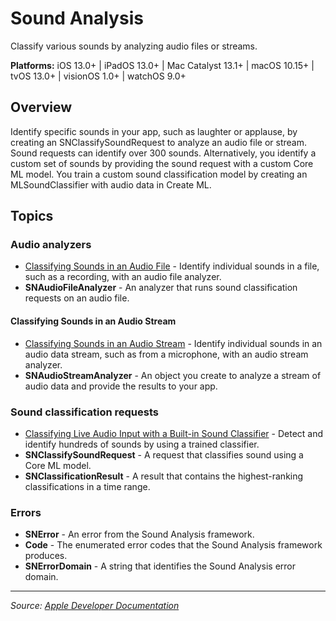# Sound Analysis

Classify various sounds by analyzing audio files or streams.

**Platforms:** iOS 13.0+ | iPadOS 13.0+ | Mac Catalyst 13.1+ | macOS 10.15+ | tvOS 13.0+ | visionOS 1.0+ | watchOS 9.0+

## Overview

Identify specific sounds in your app, such as laughter or applause, by creating an SNClassifySoundRequest to analyze an audio file or stream. Sound requests can identify over 300 sounds. Alternatively, you identify a custom set of sounds by providing the sound request with a custom Core ML model. You train a custom sound classification model by creating an MLSoundClassifier with audio data in Create ML.

## Topics

### Audio analyzers
- [Classifying Sounds in an Audio File](https://developer.apple.com/documentation/soundanalysis/classifying_sounds_in_an_audio_file) - Identify individual sounds in a file, such as a recording, with an audio file analyzer.
- **SNAudioFileAnalyzer** - An analyzer that runs sound classification requests on an audio file.

#### Classifying Sounds in an Audio Stream
- [Classifying Sounds in an Audio Stream](https://developer.apple.com/documentation/soundanalysis/classifying_sounds_in_an_audio_stream) - Identify individual sounds in an audio data stream, such as from a microphone, with an audio stream analyzer.
- **SNAudioStreamAnalyzer** - An object you create to analyze a stream of audio data and provide the results to your app.

### Sound classification requests
- [Classifying Live Audio Input with a Built-in Sound Classifier](https://developer.apple.com/documentation/soundanalysis/classifying_live_audio_input_with_a_built-in_sound_classifier) - Detect and identify hundreds of sounds by using a trained classifier.
- **SNClassifySoundRequest** - A request that classifies sound using a Core ML model.
- **SNClassificationResult** - A result that contains the highest-ranking classifications in a time range.

### Errors
- **SNError** - An error from the Sound Analysis framework.
- **Code** - The enumerated error codes that the Sound Analysis framework produces.
- **SNErrorDomain** - A string that identifies the Sound Analysis error domain.

---

*Source: [Apple Developer Documentation](https://developer.apple.com/documentation/SoundAnalysis)*